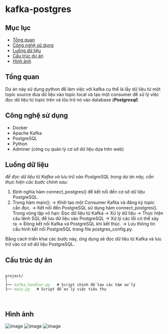 # kafka-postgres

## Mục lục 
- [Tổng quan](#tổng-quan)
- [Công nghệ sử dụng](#công-nghệ-sử-dụng)
- [Luồng dữ liệu](#luồng-dữ-liệu)
- [Cấu trúc dự án](#cấu-trúc-dự-án)
- [Hình ảnh](#hình-ảnh)

## Tổng quan
Dự án này sử dụng python để làm việc với kafka cụ thể là lấy dữ liệu từ một topic source đưa dữ liệu vào topic local và  tạo một consumer để xử lý việc đọc dữ liệu từ  topic trên  và lữu trữ nó vào database (***Postgresql***)

## Công nghệ sử dụng
+ Docker
+ Apache Kafka
+ PostgreSQL
+ Python
+ Adminer (công cụ quản lý cơ sở dữ liệu dựa trên web)

## Luồng dữ liệu
*để đọc dữ liệu từ Kafka và lưu trữ vào PostgreSQL trong dự án này, cần thực hiện các bước chính sau:*

1. Định nghĩa hàm connect_postgres() để kết nối đến cơ sở dữ liệu PostgreSQL.
2. Trong hàm main():
  -> Khởi tạo một Consumer Kafka và đăng ký topic cần đọc.
  -> Kết nối đến PostgreSQL sử dụng hàm connect_postgres().
  Trong vòng lặp vô hạn:
  Đọc dữ liệu từ Kafka -> Xử lý dữ liệu -> Thực hiện câu lệnh SQL để lưu dữ liệu vào PostgreSQL -> Xử lý các lỗi có thể xảy ra
  -> Đóng kết nối Kafka và PostgreSQL khi kết thúc.
  -> Lưu thông tin cấu hình kết nối PostgreSQL trong file postgres_config.py.

Bằng cách triển khai các bước này, ứng dụng sẽ đọc dữ liệu từ Kafka và lưu trữ vào cơ sở dữ liệu PostgreSQL.
## Cấu trúc dự án
<pre>
<code>
project/
│
├── <span style="color: #4CAF50;">kafka_handler.py</span>   # Script chính để tạo các hàm xử lý
├── <span style="color: #4CAF50;">main.py</span>   # Script để xử lý việc tiêu thụ

</code>
</pre>
  
## Hình ảnh
![image](https://github.com/user-attachments/assets/4004c0bd-3c2a-47db-9c2a-be0cf30e9e82)
![image](https://github.com/user-attachments/assets/e13f0bf0-a9e9-4310-9068-47f8e150d973)
![image](https://github.com/user-attachments/assets/5a202ddb-2f3c-4049-9877-a737ce5e9938)


